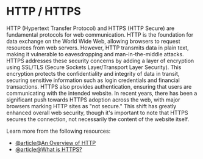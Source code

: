 # HTTP / HTTPS

HTTP (Hypertext Transfer Protocol) and HTTPS (HTTP Secure) are fundamental protocols for web communication. HTTP is the foundation for data exchange on the World Wide Web, allowing browsers to request resources from web servers. However, HTTP transmits data in plain text, making it vulnerable to eavesdropping and man-in-the-middle attacks. HTTPS addresses these security concerns by adding a layer of encryption using SSL/TLS (Secure Sockets Layer/Transport Layer Security). This encryption protects the confidentiality and integrity of data in transit, securing sensitive information such as login credentials and financial transactions. HTTPS also provides authentication, ensuring that users are communicating with the intended website. In recent years, there has been a significant push towards HTTPS adoption across the web, with major browsers marking HTTP sites as "not secure." This shift has greatly enhanced overall web security, though it's important to note that HTTPS secures the connection, not necessarily the content of the website itself.

Learn more from the following resources:

- [@article@An Overview of HTTP](https://developer.mozilla.org/en-US/docs/Web/HTTP/Overview)
- [@article@What is HTTPS?](https://www.cloudflare.com/en-gb/learning/ssl/what-is-https/)